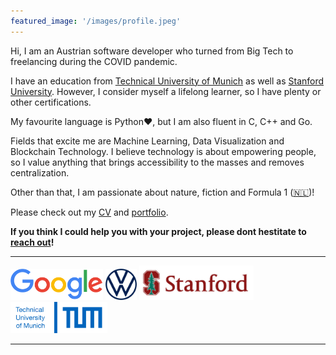 ```yaml
---
featured_image: '/images/profile.jpeg'
---
```

<script type="text/javascript"
  src="https://cdn.mathjax.org/mathjax/latest/MathJax.js?config=TeX-AMS-MML_HTMLorMML">
</script>


<script async src="https://www.googletagmanager.com/gtag/js?id=G-FL0RFP3MP3"></script>
<script>
  window.dataLayer = window.dataLayer || [];
  function gtag(){dataLayer.push(arguments);}
  gtag('js', new Date());

  gtag('config', 'G-FL0RFP3MP3');
</script>



Hi, I am an Austrian software developer who turned from Big Tech to freelancing during the COVID pandemic.

I have an education from [Technical University of Munich](https://www.tum.de/en/) as well as [Stanford University](https://www.stanford.edu/). However, I consider myself a lifelong learner, so I have plenty or other certifications.

My favourite language is Python:heart:, but I am also fluent in C, C++ and Go.

Fields that excite me are Machine Learning, Data Visualization and Blockchain Technology.
I believe technology is about empowering people, so I value anything that brings accessibility to the masses and removes centralization.


Other than that, I am passionate about nature, fiction and Formula 1 ([🇳🇱](https://www.youtube.com/watch?v=43HCYSXZ9GI))!

Please check out my [CV](https://scheuclu.github.io/cv/) and [portfolio](https://scheuclu.github.io/posts/).

**If you think I could help you with your project, please dont hestitate to [reach out](https://scheuclu.github.io/contact/)!**

---
<p><img src="/images/logos/google.svg" alt="" height="50" />
   <img src="/images/logos/vw.png" alt="" height="50" />
   <img src="/images/logos/stanford.png" alt="" height="55" />
   <img src="/images/logos/tum.png" alt="" height="50" />
</p>

---
